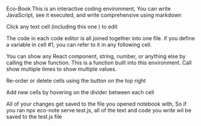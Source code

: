 Eco-Book
This is an interactive coding environment, You can write JavaScript, see it executed, and write comprehensive using markdown

Click any text cell (including this one ) to edit

The code in each code editor is all joined together into one file. if you define a variable in cell #1, you can refer to it in any following cell.

You can show any React component, string, number, or anything else by calling the show function. This is a function built into this environment. Call show multiple times to show multiple values.

Re-order or delete cells using the button on the top right

Add new cells by hovering on the divider between each cell

All of your changes get saved to the file you opened notebook with, So if you ran npx eco-note serve test.js, all of the text and code you write wil be saved to the test.js file